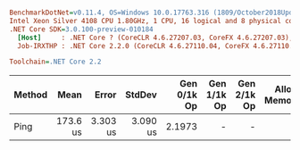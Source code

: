 ``` ini

BenchmarkDotNet=v0.11.4, OS=Windows 10.0.17763.316 (1809/October2018Update/Redstone5)
Intel Xeon Silver 4108 CPU 1.80GHz, 1 CPU, 16 logical and 8 physical cores
.NET Core SDK=3.0.100-preview-010184
  [Host]     : .NET Core ? (CoreCLR 4.6.27207.03, CoreFX 4.6.27207.03), 64bit RyuJIT
  Job-IRXTHP : .NET Core 2.2.0 (CoreCLR 4.6.27110.04, CoreFX 4.6.27110.04), 64bit RyuJIT

Toolchain=.NET Core 2.2  

```
| Method |     Mean |    Error |   StdDev | Gen 0/1k Op | Gen 1/1k Op | Gen 2/1k Op | Allocated Memory/Op |
|------- |---------:|---------:|---------:|------------:|------------:|------------:|--------------------:|
|   Ping | 173.6 us | 3.303 us | 3.090 us |      2.1973 |           - |           - |                1 KB |
